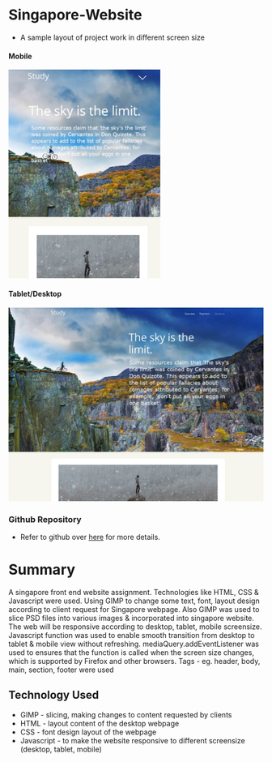 # Singapore-Website 

* A sample layout of project work in different screen size

#### Mobile ####
<img src="./images/mobile.jpg" alt="drawing" style="width:300px;"/>

 #### Tablet/Desktop ####
<img src="./images/desktop.jpg" alt="drawing" style="width:600px;"/>

### Github Repository
- Refer to github over [here](https://github.com/xunne899/front-end-assignment) for more details.

# Summary
A singapore front end website assignment. Technologies like HTML, CSS & Javascript were used. Using GIMP to change some text, font, layout design according to client request for Singapore webpage. Also GIMP was used to slice PSD files into various images & incorporated into singapore website. The web will be responsive according to desktop, tablet, mobile screensize. Javascript function was used to enable smooth transition from desktop to tablet & mobile view without refreshing.
mediaQuery.addEventListener was used to ensures that the function is called when the screen size changes, which is supported by Firefox and other browsers.
Tags - eg. header, body, main, section, footer were used




## Technology Used 
- GIMP - slicing, making changes to content requested by clients
- HTML - layout content of the desktop webpage
- CSS - font design layout of the webpage
- Javascript - to make the website responsive to different screensize (desktop, tablet, mobile)
